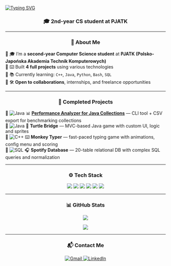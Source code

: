 [![Typing SVG](https://readme-typing-svg.demolab.com?font=Honk&weight=500&size=40&duration=2000&pause=300&color=F7F7F7&background=22FFCA00&center=true&multiline=true&repeat=false&width=1000&height=60&lines=Hey+there%2C+I'm+Daniil+Aleshkivskyi%F0%9F%91%8B)](https://git.io/typing-svg)

<h3 align="center">🎓 2nd-year CS student at PJATK</h3>

---

<h3 align="center">🧠 About Me</h3>

🔹 🎓 I’m a **second-year Computer Science student** at **PJATK (Polsko-Japońska Akademia Technik Komputerowych)**  
🔹 ⌨️ Built **4 full projects** using various technologies  
🔹 📚 Currently learning: `C++`, `Java`, `Python`, `Bash`, `SQL`  
🔹 🛠️ **Open to collaborations**, internships, and freelance opportunities


---

<h3 align="center">🚀 Completed Projects</h3>

🔸 ![Java](https://img.shields.io/badge/Java-ED8B00?style=flat-square&logo=java&logoColor=white) 📊 [**Performance Analyzer for Java Collections**](https://github.com/DaniilAleshkivskyi/PerformanceAnalyzerForJavaCollections) — CLI tool + CSV export for benchmarking collections  
🔸 ![Java](https://img.shields.io/badge/Java-ED8B00?style=flat-square&logo=java&logoColor=white) 🐢 **Turtle Bridge** — MVC-based Java game with custom UI, logic and sprites  
🔸 ![C++](https://img.shields.io/badge/C++-00599C?style=flat-square&logo=cplusplus&logoColor=white) ⌨️ **Monkey Typer** — fast-paced typing game with animations, config menu and scoring  
🔸 ![SQL](https://img.shields.io/badge/SQL-316192?style=flat-square&logo=postgresql&logoColor=white) 🎧 **Spotify Database** — 20-table relational DB with complex SQL queries and normalization


---

<h3 align="center">⚙️ Tech Stack</h3>

<p align="center">
  <img src="https://img.shields.io/badge/Java-ED8B00?style=flat-square&logo=java&logoColor=white" />
  <img src="https://img.shields.io/badge/C++-00599C?style=flat-square&logo=cplusplus&logoColor=white" />
  <img src="https://img.shields.io/badge/SFML-8CC84B?style=flat-square&logo=cplusplus" />
  <img src="https://img.shields.io/badge/SQL-316192?style=flat-square&logo=postgresql&logoColor=white" />
  <img src="https://img.shields.io/badge/Bash-121011?style=flat-square&logo=gnubash" />
  <img src="https://img.shields.io/badge/Git-F05032?style=flat-square&logo=git&logoColor=white" />
</p>

---

<h3 align="center">📊 GitHub Stats</h3>
<p align="center">
  <img src="https://github-readme-stats.vercel.app/api/top-langs/?username=DaniilAleshkivskyi&layout=compact&theme=tokyonight" />
</p>

<p align="center">
  <img src="https://github-readme-stats.vercel.app/api?username=DaniilAleshkivskyi&show_icons=true&theme=tokyonight" />
</p>

---

<h3 align="center">📬 Contact Me</h3>

<p align="center">
  <a href="mailto:your@email.com">
    <img src="https://img.icons8.com/color/48/gmail--v1.png" alt="Gmail"/>
  </a>
  <a href="https://www.linkedin.com/in/Daniil-Aleshkivskyi">
    <img src="https://img.icons8.com/color/48/linkedin.png" alt="LinkedIn"/>
  </a>
</p>
